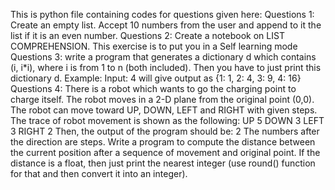 This is python file containing codes for questions given here:
Questions 1:
Create an empty list. Accept 10 numbers from the user and append to it the list if it is an even number.
Questions 2:
Create a notebook on LIST COMPREHENSION. This exercise is to put you in a Self learning mode
Questions 3:
 write a program that generates a dictionary d which
contains (i, i*i), where i is from 1 to n (both included).
Then you have to just print this dictionary d.
Example:
Input: 4
will give output as
{1: 1, 2: 4, 3: 9, 4: 16}
Questions 4:
There is a robot which wants to go the charging point to charge itself.
The robot moves in a 2-D plane from the original point (0,0). The robot can
move toward UP, DOWN, LEFT and RIGHT with given steps.
The trace of robot movement is shown as the following:
UP 5
DOWN 3
LEFT 3
RIGHT 2
Then, the output of the program should be:
2
The numbers after the direction are steps.
Write a program to compute the distance between the current position after
a sequence of movement and original point. If the distance is a float, then
just print the nearest integer (use round() function for that and then convert
it into an integer).
